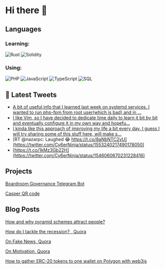 # Hi there 👋

## Languages

### Learning: 
![Rust](https://img.shields.io/badge/-Rust-000?&logo=Rust)
![Solidity](https://img.shields.io/badge/-Solidity-000?&logo=Solidity)

### Using:
![PHP](https://img.shields.io/badge/-PHP-000?&logo=PHP)
![JavaScript](https://img.shields.io/badge/-JavaScript-000?&logo=JavaScript)
![TypeScript](https://img.shields.io/badge/-TypeScript-000?&logo=TypeScript)
![SQL](https://img.shields.io/badge/-SQL-000?&logo=MySQL)

## 📱 Latest Tweets

<!-- TWITTER:START -->
- [A bit of useful info that I learned last week on systemd services. 
I wanted to run php-fpm from root user&lpar;which is bad&rpar; and in ...](https://twitter.com/Cy6erNinja/status/1553984867666464769)
- [I like Vim, so I have decided to dedicate time daily to learn it bit by bit and eventually configure it in my own way and hopefu...](https://twitter.com/Cy6erNinja/status/1553947103436673024)
- [I kinda like this approach of improving my life a bit every day. I guess I will try sharing some of this stuff here, will make s...](https://twitter.com/Cy6erNinja/status/1553750128175251456)
- [RT @nazarpc: Laughed 😂 https://t.co/8aNbNTC2vU](https://twitter.com/Cy6erNinja/status/1553240217490178050)
- [https://t.co/1kMz3Gb22H](https://twitter.com/Cy6erNinja/status/1546060670231228416)
<!-- TWITTER:END -->

## Projects
[Boardroom Governance Telegram Bot](https://github.com/cy6erninja/boardroom-governance-telegram-bot)

[Casper QR code](https://github.com/cy6erninja/casper-qr-code)

## Blog Posts

[How and why pyramid schemes attract people?](https://medium.com/@cy6erninja/how-and-why-pyramid-schemes-attract-people-171b48b8a216)

[How do I tackle the recession? , Quora](https://www.quora.com/How-do-I-tackle-the-recession/answer/Cy6er-Ninja)

[On Fake News, Quora](https://www.quora.com/How-do-I-tell-fake-news-from-real-news/answer/Cy6er-Ninja)

[On Motivation, Quora](https://www.quora.com/What-are-the-best-tricks-to-keep-yourself-motivated/answer/Cy6er-Ninja)

[How to gather ERC-20 tokens to one wallet on Polygon with web3js](https://hackernoon.com/how-to-gather-erc-20-tokens-to-one-wallet-on-polygon-with-web3js-170)

